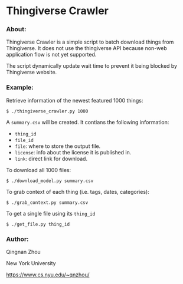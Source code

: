 # Thingiverse Crawler #

### About: ###

Thingiverse Crawler is a simple script to batch download things from
Thingiverse.  It does not use the thingiverse API because non-web application
flow is not yet supported.

The script dynamically update wait time to prevent it being blocked by
Thingiverse website.

### Example: ###

Retrieve information of the newest featured 1000 things:

    $ ./thingiverse_crawler.py 1000

A `summary.csv` will be created.  It contians the following information:

* `thing_id`
* `file_id`
* `file`: where to store the output file.
* `license`: info about the license it is published in.
* `link`: direct link for download.

To download all 1000 files:

    $ ./download_model.py summary.csv

To grab context of each thing (i.e. tags, dates, categories):

    $ ./grab_context.py summary.csv

To get a single file using its `thing_id`

    $ ./get_file.py thing_id

### Author: ###

Qingnan Zhou

New York University

<https://www.cs.nyu.edu/~qnzhou/>
